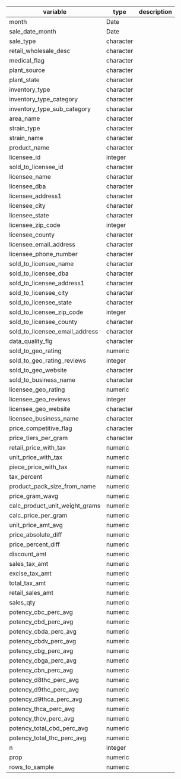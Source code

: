 | variable | type | description |
|----------|------|-------------|
| month | Date |  |
| sale_date_month | Date |  |
| sale_type | character |  |
| retail_wholesale_desc | character |  |
| medical_flag | character |  |
| plant_source | character |  |
| plant_state | character |  |
| inventory_type | character |  |
| inventory_type_category | character |  |
| inventory_type_sub_category | character |  |
| area_name | character |  |
| strain_type | character |  |
| strain_name | character |  |
| product_name | character |  |
| licensee_id | integer |  |
| sold_to_licensee_id | character |  |
| licensee_name | character |  |
| licensee_dba | character |  |
| licensee_address1 | character |  |
| licensee_city | character |  |
| licensee_state | character |  |
| licensee_zip_code | integer |  |
| licensee_county | character |  |
| licensee_email_address | character |  |
| licensee_phone_number | character |  |
| sold_to_licensee_name | character |  |
| sold_to_licensee_dba | character |  |
| sold_to_licensee_address1 | character |  |
| sold_to_licensee_city | character |  |
| sold_to_licensee_state | character |  |
| sold_to_licensee_zip_code | integer |  |
| sold_to_licensee_county | character |  |
| sold_to_licensee_email_address | character |  |
| data_quality_flg | character |  |
| sold_to_geo_rating | numeric |  |
| sold_to_geo_rating_reviews | integer |  |
| sold_to_geo_website | character |  |
| sold_to_business_name | character |  |
| licensee_geo_rating | numeric |  |
| licensee_geo_reviews | integer |  |
| licensee_geo_website | character |  |
| licensee_business_name | character |  |
| price_competitive_flag | character |  |
| price_tiers_per_gram | character |  |
| retail_price_with_tax | numeric |  |
| unit_price_with_tax | numeric |  |
| piece_price_with_tax | numeric |  |
| tax_percent | numeric |  |
| product_pack_size_from_name | numeric |  |
| price_gram_wavg | numeric |  |
| calc_product_unit_weight_grams | numeric |  |
| calc_price_per_gram | numeric |  |
| unit_price_amt_avg | numeric |  |
| price_absolute_diff | numeric |  |
| price_percent_diff | numeric |  |
| discount_amt | numeric |  |
| sales_tax_amt | numeric |  |
| excise_tax_amt | numeric |  |
| total_tax_amt | numeric |  |
| retail_sales_amt | numeric |  |
| sales_qty | numeric |  |
| potency_cbc_perc_avg | numeric |  |
| potency_cbd_perc_avg | numeric |  |
| potency_cbda_perc_avg | numeric |  |
| potency_cbdv_perc_avg | numeric |  |
| potency_cbg_perc_avg | numeric |  |
| potency_cbga_perc_avg | numeric |  |
| potency_cbn_perc_avg | numeric |  |
| potency_d8thc_perc_avg | numeric |  |
| potency_d9thc_perc_avg | numeric |  |
| potency_d9thca_perc_avg | numeric |  |
| potency_thca_perc_avg | numeric |  |
| potency_thcv_perc_avg | numeric |  |
| potency_total_cbd_perc_avg | numeric |  |
| potency_total_thc_perc_avg | numeric |  |
| n | integer |  |
| prop | numeric |  |
| rows_to_sample | numeric |  |
